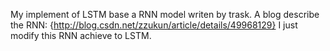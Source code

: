 My implement of LSTM base a RNN model writen by trask.
A blog describe the RNN: {http://blog.csdn.net/zzukun/article/details/49968129}
I just modify this RNN achieve to LSTM.
